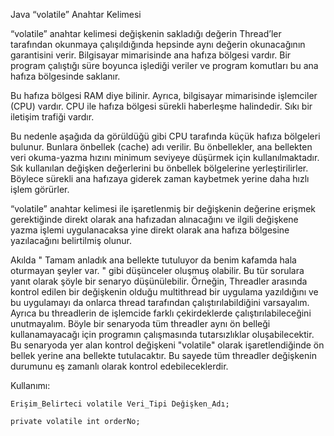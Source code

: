 Java “volatile” Anahtar Kelimesi

“volatile” anahtar kelimesi değişkenin sakladığı değerin Thread’ler tarafından okunmaya çalışıldığında hepsinde aynı
değerin okunacağının garantisini verir. Bilgisayar mimarisinde ana hafıza bölgesi vardır. Bir program çalıştığı süre
boyunca işlediği veriler ve program komutları bu ana hafıza bölgesinde saklanır.

Bu hafıza bölgesi RAM diye bilinir. Ayrıca, bilgisayar mimarisinde işlemciler (CPU) vardır. CPU ile hafıza bölgesi
sürekli haberleşme halindedir. Sıkı bir iletişim trafiği vardır.

Bu nedenle aşağıda da görüldüğü gibi CPU tarafında küçük hafıza bölgeleri bulunur. Bunlara önbellek (cache) adı verilir.
Bu önbellekler, ana bellekten veri okuma-yazma hızını minimum seviyeye düşürmek için kullanılmaktadır. Sık kullanılan
değişken değerlerini bu önbellek bölgelerine yerleştirilirler. Böylece sürekli ana hafızaya giderek zaman kaybetmek
yerine daha hızlı işlem görürler.

“volatile” anahtar kelimesi ile işaretlenmiş bir değişkenin değerine erişmek gerektiğinde direkt olarak ana hafızadan
alınacağını ve ilgili değişkene yazma işlemi uygulanacaksa yine direkt olarak ana hafıza bölgesine yazılacağını
belirtilmiş olunur.

Akılda " Tamam anladık ana bellekte tutuluyor da benim kafamda hala oturmayan şeyler var. " gibi düşünceler oluşmuş
olabilir. Bu tür sorulara yanıt olarak şöyle bir senaryo düşünülebilir. Örneğin, Threadler arasında kontrol edilen bir
değişkenin olduğu multithread bir uygulama yazıldığını ve bu uygulamayı da onlarca thread tarafından
çalıştırılabildiğini varsayalım. Ayrıca bu threadlerin de işlemcide farklı çekirdeklerde çalıştırılabileceğini
unutmayalım. Böyle bir senaryoda tüm threadler aynı ön belleği kullanamayacağı için programın çalışmasında
tutarsızlıklar oluşabilecektir. Bu senaryoda yer alan kontrol değişkeni "volatile" olarak işaretlendiğinde ön bellek
yerine ana bellekte tutulacaktır. Bu sayede tüm threadler değişkenin durumunu eş zamanlı olarak kontrol
edebileceklerdir.

Kullanımı:

``Erişim_Belirteci volatile Veri_Tipi Değişken_Adı;``

``private volatile int orderNo;``
